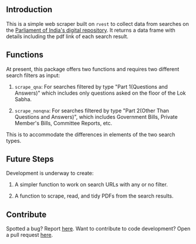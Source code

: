 ## Introduction

This is a simple web scraper built on `rvest` to collect data from searches on the [Parliament of India's digital repository](https://eparlib.nic.in). It returns a data frame with details including the pdf link of each search result.


## Functions

At present, this package offers two functions and requires two different search filters as input:

1. `scrape_qna`: For searches filtered by type "Part 1(Questions and Answers)" which includes only questions asked on the floor of the Lok Sabha.

2. `scrape_nonqna`: For searches filtered by type "Part 2(Other Than Questions and Answers)", which includes Government Bills, Private Member's Bills, Committee Reports, etc.

This is to accommodate the differences in elements of the two search types.


## Future Steps

Development is underway to create:

1. A simpler function to work on search URLs with any or no filter.

2. A function to scrape, read, and tidy PDFs from the search results.


## Contribute

Spotted a bug? Report [here](https://github.com/avkarandikar/eparlibscrapR/issues). Want to contribute to code development? Open a pull request [here](https://github.com/avkarandikar/eparlibscrapR).

